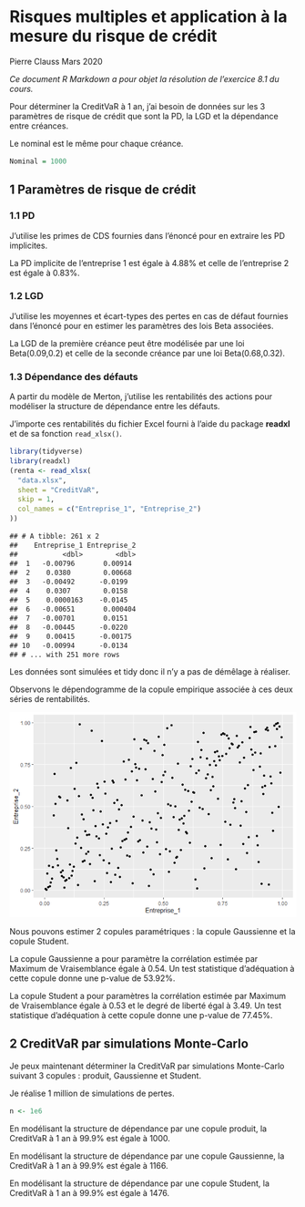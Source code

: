 Risques multiples et application à la mesure du risque de crédit
================
Pierre Clauss
Mars 2020

*Ce document R Markdown a pour objet la résolution de l’exercice 8.1 du
cours.*

Pour déterminer la CreditVaR à 1 an, j’ai besoin de données sur les 3
paramètres de risque de crédit que sont la PD, la LGD et la dépendance
entre créances.

Le nominal est le même pour chaque créance.

``` r
Nominal = 1000
```

## 1 Paramètres de risque de crédit

### 1.1 PD

J’utilise les primes de CDS fournies dans l’énoncé pour en extraire les
PD implicites.

La PD implicite de l’entreprise 1 est égale à 4.88% et celle de
l’entreprise 2 est égale à 0.83%.

### 1.2 LGD

J’utilise les moyennes et écart-types des pertes en cas de défaut
fournies dans l’énoncé pour en estimer les paramètres des lois Beta
associées.

La LGD de la première créance peut être modélisée par une loi
Beta(0.09,0.2) et celle de la seconde créance par une loi
Beta(0.68,0.32).

### 1.3 Dépendance des défauts

A partir du modèle de Merton, j’utilise les rentabilités des actions
pour modéliser la structure de dépendance entre les défauts.

J’importe ces rentabilités du fichier Excel fourni à l’aide du package
**readxl** et de sa fonction `read_xlsx()`.

``` r
library(tidyverse)
library(readxl)
(renta <- read_xlsx(
  "data.xlsx",
  sheet = "CreditVaR",
  skip = 1,
  col_names = c("Entreprise_1", "Entreprise_2")
))
```

    ## # A tibble: 261 x 2
    ##    Entreprise_1 Entreprise_2
    ##           <dbl>        <dbl>
    ##  1   -0.00796       0.00914 
    ##  2    0.0380        0.00668 
    ##  3   -0.00492      -0.0199  
    ##  4    0.0307        0.0158  
    ##  5    0.0000163    -0.0145  
    ##  6   -0.00651       0.000404
    ##  7   -0.00701       0.0151  
    ##  8   -0.00445      -0.0220  
    ##  9    0.00415      -0.00175 
    ## 10   -0.00994      -0.0134  
    ## # ... with 251 more rows

Les données sont simulées et tidy donc il n’y a pas de démêlage à
réaliser.

Observons le dépendogramme de la copule empirique associée à ces deux
séries de rentabilités.

![](CreditVaR_files/figure-gfm/viz-1.png)<!-- -->

Nous pouvons estimer 2 copules paramétriques : la copule Gaussienne et
la copule Student.

La copule Gaussienne a pour paramètre la corrélation estimée par Maximum
de Vraisemblance égale à 0.54. Un test statistique d’adéquation à cette
copule donne une p-value de 53.92%.

La copule Student a pour paramètres la corrélation estimée par Maximum
de Vraisemblance égale à 0.53 et le degré de liberté égal à 3.49. Un
test statistique d’adéquation à cette copule donne une p-value de
77.45%.

## 2 CreditVaR par simulations Monte-Carlo

Je peux maintenant déterminer la CreditVaR par simulations Monte-Carlo
suivant 3 copules : produit, Gaussienne et Student.

Je réalise 1 million de simulations de pertes.

``` r
n <- 1e6
```

En modélisant la structure de dépendance par une copule produit, la
CreditVaR à 1 an à 99.9% est égale à 1000.

En modélisant la structure de dépendance par une copule Gaussienne, la
CreditVaR à 1 an à 99.9% est égale à 1166.

En modélisant la structure de dépendance par une copule Student, la
CreditVaR à 1 an à 99.9% est égale à 1476.
